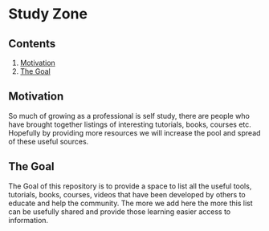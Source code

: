 # Study Zone

## Contents

1. [Motivation](#motivation)
2. [The Goal](#the-goal)

## Motivation

So much of growing as a professional is self study, there are people who have brought together listings of interesting tutorials, books, courses etc. Hopefully by providing more resources we will increase the pool and spread of these useful sources.

## The Goal

The Goal of this repository is to provide a space to list all the useful tools, tutorials, books, courses, videos that have been developed by others to educate and help the community. The more we add here the more this list can be usefully shared and provide those learning easier access to information.